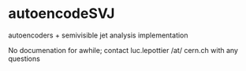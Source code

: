# autoencodeSVJ

autoencoders + semivisible jet analysis implementation

No documenation for awhile; contact luc.lepottier /at/ cern.ch with any questions